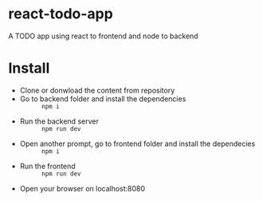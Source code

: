 # react-todo-app
A TODO app using react to frontend and node to backend

<h1>Install</h1>

<ul>
  <li>
    Clone or donwload the content from repository
  </li>
  <li>
    Go to backend folder and install the dependencies
    <code>
      npm i
    </code>
  </li>
  <li>
    Run the backend server
    <code>
      npm run dev
    </code>
  </li>
  <li>
    Open another prompt, go to frontend folder and install the dependecies
    <code>
      npm i
    </code>
  </li>
  <li>
    Run the frontend
    <code>
      npm run dev
    </code>
  </li>
  <li>
    Open your browser on localhost:8080
  </li>
</ul>

